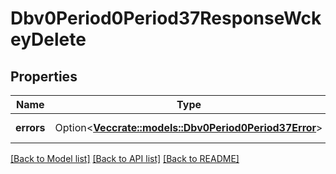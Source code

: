 # Dbv0Period0Period37ResponseWckeyDelete

## Properties

Name | Type | Description | Notes
------------ | ------------- | ------------- | -------------
**errors** | Option<[**Vec<crate::models::Dbv0Period0Period37Error>**](dbv0.0.37_error.md)> | Slurm errors | [optional]

[[Back to Model list]](../README.md#documentation-for-models) [[Back to API list]](../README.md#documentation-for-api-endpoints) [[Back to README]](../README.md)


